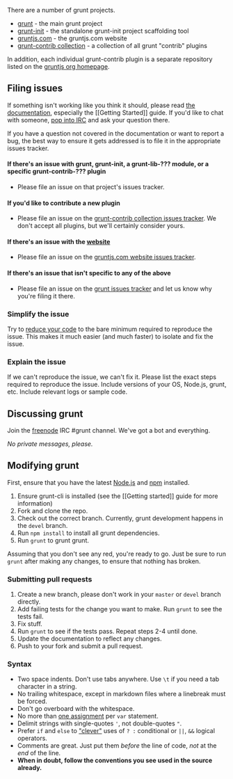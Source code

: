 There are a number of grunt projects.

* [grunt](https://github.com/gruntjs/grunt) - the main grunt project
* [grunt-init](https://github.com/gruntjs/grunt-init) - the standalone grunt-init project scaffolding tool
* [gruntjs.com](https://github.com/gruntjs/gruntjs.com) - the gruntjs.com website
* [grunt-contrib collection](https://github.com/gruntjs/grunt-contrib) - a collection of all grunt "contrib" plugins

In addition, each individual grunt-contrib plugin is a separate repository listed on the [gruntjs org homepage](https://github.com/gruntjs).

## Filing issues
If something isn't working like you think it should, please read [the documentation](https://github.com/gruntjs/grunt/wiki), especially the [[Getting Started]] guide. If you'd like to chat with someone, [pop into IRC](#discussing-grunt) and ask your question there.

If you have a question not covered in the documentation or want to report a bug, the best way to ensure it gets addressed is to file it in the appropriate issues tracker.

#### If there's an issue with grunt, grunt-init, a grunt-lib-??? module, or a specific grunt-contrib-??? plugin
* Please file an issue on that project's issues tracker.

#### If you'd like to contribute a new plugin
* Please file an issue on the [grunt-contrib collection issues tracker](https://github.com/gruntjs/grunt-contrib/issues). We don't accept all plugins, but we'll certainly consider yours.

#### If there's an issue with the [website](http://gruntjs.com/)
* Please file an issue on the [gruntjs.com website issues tracker](https://github.com/gruntjs/gruntjs.com/issues).

#### If there's an issue that isn't specific to any of the above
* Please file an issue on the [grunt issues tracker](https://github.com/gruntjs/grunt/issues) and let us know why you're filing it there.

### Simplify the issue
Try to [reduce your code](http://www.webkit.org/quality/reduction.html) to the bare minimum required to reproduce the issue. This makes it much easier (and much faster) to isolate and fix the issue.

### Explain the issue
If we can't reproduce the issue, we can't fix it. Please list the exact steps required to reproduce the issue. Include versions of your OS, Node.js, grunt, etc. Include relevant logs or sample code.

## Discussing grunt
Join the [freenode](http://freenode.net/) IRC #grunt channel. We've got a bot and everything.

_No private messages, please._

## Modifying grunt
First, ensure that you have the latest [Node.js](http://nodejs.org/) and [npm](http://npmjs.org/) installed.

1. Ensure grunt-cli is installed (see the [[Getting started]] guide for more information)
1. Fork and clone the repo.
1. Check out the correct branch. Currently, grunt development happens in the `devel` branch.
1. Run `npm install` to install all grunt dependencies.
1. Run `grunt` to grunt grunt.

Assuming that you don't see any red, you're ready to go. Just be sure to run `grunt` after making any changes, to ensure that nothing has broken.

### Submitting pull requests

1. Create a new branch, please don't work in your `master` or `devel` branch directly.
1. Add failing tests for the change you want to make. Run `grunt` to see the tests fail.
1. Fix stuff.
1. Run `grunt` to see if the tests pass. Repeat steps 2-4 until done.
1. Update the documentation to reflect any changes.
1. Push to your fork and submit a pull request.

### Syntax

* Two space indents. Don't use tabs anywhere. Use `\t` if you need a tab character in a string.
* No trailing whitespace, except in markdown files where a linebreak must be forced.
* Don't go overboard with the whitespace.
* No more than [one assignment](http://benalman.com/news/2012/05/multiple-var-statements-javascript/) per `var` statement.
* Delimit strings with single-quotes `'`, not double-quotes `"`.
* Prefer `if` and `else` to ["clever"](http://programmers.stackexchange.com/a/25281) uses of `? :` conditional or `||`, `&&` logical operators.
* Comments are great. Just put them _before_ the line of code, _not_ at the _end_ of the line.
* **When in doubt, follow the conventions you see used in the source already.**
